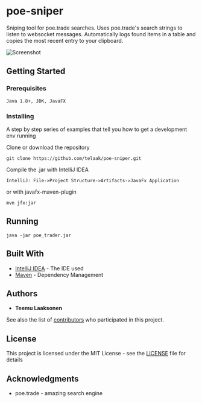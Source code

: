 # poe-sniper

Sniping tool for poe.trade searches. Uses poe.trade's search strings to listen to websocket messages. Automatically logs found items in a table and copies the most recent entry to your clipboard.

![Screenshot](https://laaksonen.me/poe-trader.png)

## Getting Started

### Prerequisites

```
Java 1.8+, JDK, JavaFX
```

### Installing

A step by step series of examples that tell you how to get a development env running

Clone or download the repository

```
git clone https://github.com/telaak/poe-sniper.git
```

Compile the .jar with IntelliJ IDEA 

```
IntelliJ: File->Project Structure->Artifacts->JavaFx Application
```
or with javafx-maven-plugin

```
mvn jfx:jar
```

## Running

```
java -jar poe_trader.jar
```

## Built With

* [IntelliJ IDEA](https://www.jetbrains.com/idea/) - The IDE used
* [Maven](https://maven.apache.org/) - Dependency Management

## Authors

* **Teemu Laaksonen**

See also the list of [contributors](https://github.com/telaak/poe-sniper/contributors) who participated in this project.

## License

This project is licensed under the MIT License - see the [LICENSE](LICENSE) file for details

## Acknowledgments

* poe.trade - amazing search engine
